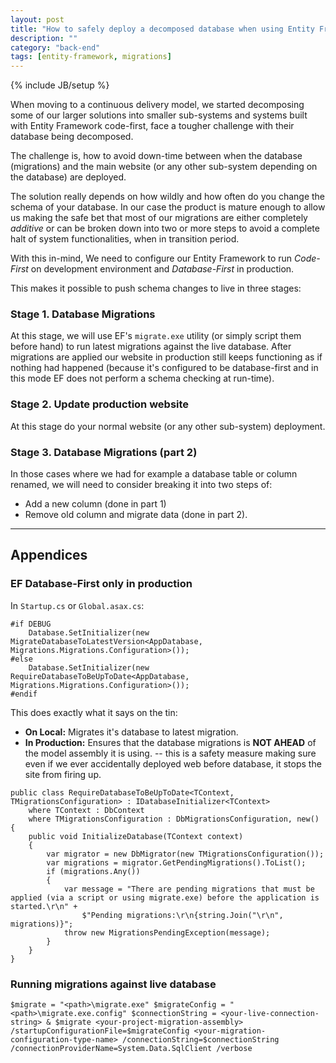 ```yaml
---
layout: post
title: "How to safely deploy a decomposed database when using Entity Framework code-first"
description: ""
category: "back-end"
tags: [entity-framework, migrations]
---
```

{% include JB/setup %}

When moving to a continuous delivery model, we started decomposing some of our larger solutions into smaller sub-systems and systems built with Entity Framework code-first, face a tougher challenge with their database being decomposed.

The challenge is, how to avoid down-time between when the database (migrations) and the main website (or any other sub-system depending on the database) are deployed.

<!--more-->

The solution really depends on how wildly and how often do you change the schema of your database. In our case the product is mature enough to allow us making the safe bet that most of our migrations are either completely *additive* or can be broken down into two or more steps to avoid a complete halt of system functionalities, when in transition period.

With this in-mind, We need to configure our Entity Framework to run *Code-First* on development environment and *Database-First* in production.

This makes it possible to push schema changes to live in three stages:

### Stage 1. Database Migrations

At this stage, we will use EF's `migrate.exe` utility (or simply script them before hand) to run latest migrations against the live database. After migrations are applied our website in production still keeps functioning as if nothing had happened (because it's configured to be database-first and in this mode EF does not perform a schema checking at run-time).

### Stage 2. Update production website

At this stage do your normal website (or any other sub-system) deployment.

### Stage 3. Database Migrations (part 2)

In those cases where we had for example a database table or column renamed, we will need to consider breaking it into two steps of:

- Add a new column (done in part 1)
- Remove old column and migrate data (done in part 2).

---

## Appendices

### EF Database-First only in production

In `Startup.cs` or `Global.asax.cs`:

```language-csharp
#if DEBUG
    Database.SetInitializer(new MigrateDatabaseToLatestVersion<AppDatabase, Migrations.Migrations.Configuration>());
#else
    Database.SetInitializer(new RequireDatabaseToBeUpToDate<AppDatabase, Migrations.Migrations.Configuration>());
#endif
```

This does exactly what it says on the tin:

- **On Local:** Migrates it's database to latest migration.
- **In Production:** Ensures that the database migrations is **NOT AHEAD** of the model assembly it is using. -- this is a safety measure making sure even if we ever accidentally deployed web before database, it stops the site from firing up.

```language-csharp
public class RequireDatabaseToBeUpToDate<TContext, TMigrationsConfiguration> : IDatabaseInitializer<TContext>
    where TContext : DbContext
    where TMigrationsConfiguration : DbMigrationsConfiguration, new()
{
    public void InitializeDatabase(TContext context)
    {
        var migrator = new DbMigrator(new TMigrationsConfiguration());
        var migrations = migrator.GetPendingMigrations().ToList();
        if (migrations.Any())
        {
            var message = "There are pending migrations that must be applied (via a script or using migrate.exe) before the application is started.\r\n" +
                $"Pending migrations:\r\n{string.Join("\r\n", migrations)}";
            throw new MigrationsPendingException(message);
        }
    }
}
```

### Running migrations against live database

```language-bash
$migrate = "<path>\migrate.exe" $migrateConfig = "<path>\migrate.exe.config" $connectionString = <your-live-connection-string> & $migrate <your-project-migration-assembly> /startupConfigurationFile=$migrateConfig <your-migration-configuration-type-name> /connectionString=$connectionString /connectionProviderName=System.Data.SqlClient /verbose
```
